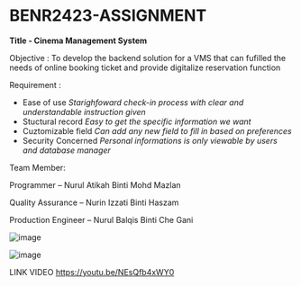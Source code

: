 # BENR2423-ASSIGNMENT
 **Title - Cinema Management System**
 
 Objective :
To develop the backend solution for a VMS that can fufilled the needs of online booking ticket and provide digitalize  reservation function
 
 Requirement :
- Ease of use
   _Starighfoward check-in process with clear and understandable instruction given_
- Stuctural record
    _Easy to get the specific information we want_
- Cuztomizable field
    _Can add any new field to fill in based on preferences_
- Security Concerned
    _Personal informations is only viewable by users and database manager_

Team Member:

 Programmer – Nurul Atikah Binti Mohd Mazlan
 
 Quality Assurance – Nurin Izzati Binti Haszam
 
 Production Engineer – Nurul Balqis Binti Che Gani
 
![image](https://user-images.githubusercontent.com/101732962/174481668-73ab249b-5010-46bf-8082-a5e3e3defdb3.png)


![image](https://user-images.githubusercontent.com/101732962/174481682-5aa43359-a694-4dcf-9972-9f0edd498b94.png)


LINK VIDEO
https://youtu.be/NEsQfb4xWY0
